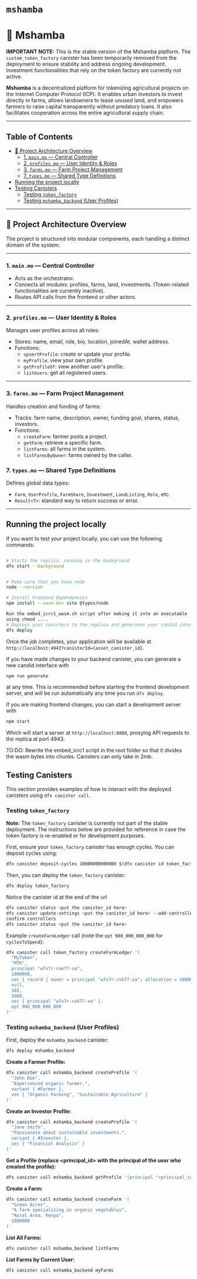 # `mshamba`

# 🌾 Mshamba

**IMPORTANT NOTE:** This is the stable version of the Mshamba platform. The `custom_token_factory` canister has been temporarily removed from the deployment to ensure stability and address ongoing development. Investment functionalities that rely on the token factory are currently not active.

**Mshamba** is a decentralized platform for tokenizing agricultural projects on the Internet Computer Protocol (ICP). It enables urban investors to invest directly in farms, allows landowners to lease unused land, and empowers farmers to raise capital transparently without predatory loans. It also facilitates cooperation across the entire agricultural supply chain.

---

## Table of Contents
* [🧠 Project Architecture Overview](#-project-architecture-overview)
  * [1. `main.mo` — Central Controller](#1-mainmo--central-controller)
  * [2. `profiles.mo` — User Identity & Roles](#2-profilesmo--user-identity--roles)
  * [3. `farms.mo` — Farm Project Management](#3-farmsmo--farm-project-management)
  * [7. `types.mo` — Shared Type Definitions](#7-typesmo--shared-type-definitions)
* [Running the project locally](#running-the-project-locally)
* [Testing Canisters](#testing-canisters)
  * [Testing `token_factory`](#testing-token_factory)
  * [Testing `mshamba_backend` (User Profiles)](#testing-mshamba_backend-user-profiles)

---

## 🧠 Project Architecture Overview

The project is structured into modular components, each handling a distinct domain of the system:

---

### 1. `main.mo` — Central Controller

- Acts as the orchestrator.
- Connects all modules: profiles, farms, land, investments. (Token-related functionalities are currently inactive).
- Routes API calls from the frontend or other actors.

---

### 2. `profiles.mo` — User Identity & Roles

Manages user profiles across all roles:
- Stores: name, email, role, bio, location, joinedAt, wallet address.
- Functions:
  - `upsertProfile`: create or update your profile.
  - `myProfile`: view your own profile.
  - `getProfileOf`: view another user's profile.
  - `listUsers`: get all registered users.

---

### 3. `farms.mo` — Farm Project Management

Handles creation and funding of farms:
- Tracks: farm name, description, owner, funding goal, shares, status, investors.
- Functions:
  - `createFarm`: farmer posts a project.
  - `getFarm`: retrieve a specific farm.
  - `listFarms`: all farms in the system.
  - `listFarmsByOwner`: farms owned by the caller.



### 7. `types.mo` — Shared Type Definitions

Defines global data types:
- `Farm`, `UserProfile`, `FarmShare`, `Investment`, `LandListing`, `Role`, etc.
- `Result<T>`: standard way to return success or error.

---



## Running the project locally

If you want to test your project locally, you can use the following commands:

```bash

# Starts the replica, running in the background
dfx start --background


# Make sure that you have node
node --version

# Install Frontend Dependencies
npm install --save-dev vite @types/node

Run the embed_icrc1_wasm.sh script after making it into an executable
using chmod ....
# Deploys your canisters to the replica and generates your candid interface
dfx deploy
```

Once the job completes, your application will be available at `http://localhost:4943?canisterId={asset_canister_id}`.

If you have made changes to your backend canister, you can generate a new candid interface with

```bash
npm run generate
```

at any time. This is recommended before starting the frontend development server, and will be run automatically any time you run `dfx deploy`.

If you are making frontend changes, you can start a development server with

```bash
npm start
```

Which will start a server at `http://localhost:8080`, proxying API requests to the replica at port 4943.


TO:DO: Rewrite the embed_icrc1 script in the root folder  so that it divides the wasm bytes into chunks. Canisters can only take in 2mb.

## Testing Canisters

This section provides examples of how to interact with the deployed canisters using `dfx canister call`.

### Testing `token_factory`

**Note:** The `token_factory` canister is currently not part of the stable deployment. The instructions below are provided for reference in case the token factory is re-enabled or for development purposes.

First, ensure your `token_factory` canister has enough cycles. You can deposit cycles using:
```bash
dfx canister deposit-cycles 10000000000000 $(dfx canister id token_factory)
```

Then, you can deploy the `token_factory` canister:
```bash
dfx deploy token_factory
```

Notice the canister id at the end of the url
```bash
dfx canister status <put the canister_id here>
dfx canister update-settings <put the canister_id here> --add-controller <put the canister_id here>
confirm controllers
dfx canister status <put the canister_id here>
```

Example `createFarmLedger` call (note the `opt 900_000_000_000` for `cyclesToSpend`):
```bash
dfx canister call token_factory createFarmLedger '(
  "MyToken",
  "MTK",
  principal "w7x7r-cok77-xa",
  1000000,
  vec { record { owner = principal "w7x7r-cok77-xa"; allocation = 10000 } },
  null,
  365,
  1000,
  vec { principal "w7x7r-cok77-xa" },
  opt 900_000_000_000
)'
```

### Testing `mshamba_backend` (User Profiles)

First, deploy the `mshamba_backend` canister:
```bash
dfx deploy mshamba_backend
```

**Create a Farmer Profile:**
```bash
dfx canister call mshamba_backend createProfile '(
  "John Doe",
  "Experienced organic farmer.",
  variant { #Farmer },
  vec { "Organic Farming", "Sustainable Agriculture" }
)'
```

**Create an Investor Profile:**
```bash
dfx canister call mshamba_backend createProfile '(
  "Jane Smith",
  "Passionate about sustainable investments.",
  variant { #Investor },
  vec { "Financial Analysis" }
)'
```

**Get a Profile (replace <principal_id> with the principal of the user who created the profile):**
```bash
dfx canister call mshamba_backend getProfile '(principal "<principal_id>")'
```

**Create a Farm:**
```bash
dfx canister call mshamba_backend createFarm '(
  "Green Acres",
  "A farm specializing in organic vegetables",
  "Rural Area, Kenya",
  1000000
)'
```

**List All Farms:**
```bash
dfx canister call mshamba_backend listFarms
```

**List Farms by Current User:**
```bash
dfx canister call mshamba_backend myFarms
```